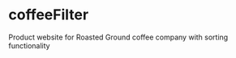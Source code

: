 coffeeFilter
============

Product website for Roasted Ground coffee company with sorting functionality 
